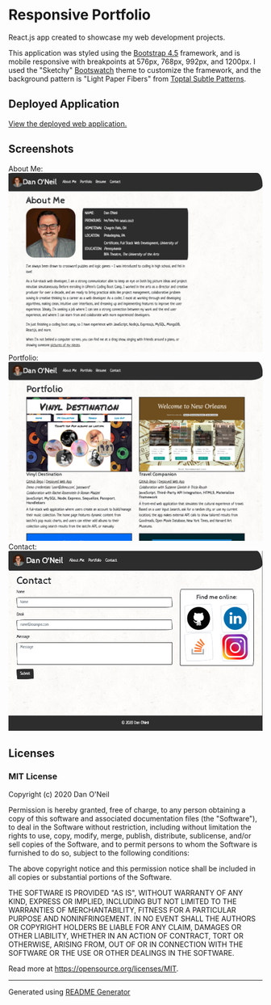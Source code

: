 # Responsive Portfolio
React.js app created to showcase my web development projects.

This application was styled using the [Bootstrap 4.5](https://getbootstrap.com/) framework, and is mobile responsive with breakpoints at 576px, 768px, 992px, and 1200px. I used the "Sketchy" [Bootswatch](https://bootswatch.com/) theme to customize the framework, and the background pattern is "Light Paper Fibers" from [Toptal Subtle Patterns](https://www.toptal.com/designers/subtlepatterns/).

## Deployed Application
[View the deployed web application.](https://dandandanoneil.github.io/responsive-portfolio/index.html)

## Screenshots
About Me:
<img src="src/images/readme/about-me-screenshot.png" alt="Landing page / About Me screenshot">
Portfolio:
<img src="src/images/readme/portfolio-screenshot.png" alt="Portfolio page screenshot">
Contact:
<img src="src/images/readme/contact-screenshot.png" alt="Contact page screenshot">

## Licenses
### MIT License

Copyright (c) 2020 Dan O'Neil

Permission is hereby granted, free of charge, to any person obtaining a copy of this software and associated documentation files (the "Software"), to deal in the Software without restriction, including without limitation the rights to use, copy, modify, merge, publish, distribute, sublicense, and/or sell copies of the Software, and to permit persons to whom the Software is furnished to do so, subject to the following conditions:

The above copyright notice and this permission notice shall be included in all copies or substantial portions of the Software.

THE SOFTWARE IS PROVIDED "AS IS", WITHOUT WARRANTY OF ANY KIND, EXPRESS OR IMPLIED, INCLUDING BUT NOT LIMITED TO THE WARRANTIES OF MERCHANTABILITY, FITNESS FOR A PARTICULAR PURPOSE AND NONINFRINGEMENT. IN NO EVENT SHALL THE AUTHORS OR COPYRIGHT HOLDERS BE LIABLE FOR ANY CLAIM, DAMAGES OR OTHER LIABILITY, WHETHER IN AN ACTION OF CONTRACT, TORT OR OTHERWISE, ARISING FROM, OUT OF OR IN CONNECTION WITH THE SOFTWARE OR THE USE OR OTHER DEALINGS IN THE SOFTWARE.

Read more at <https://opensource.org/licenses/MIT>.

---
Generated using [README Generator](https://github.com/dandandanoneil/readme-generator)